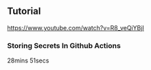 ## Tutorial
https://www.youtube.com/watch?v=R8_veQiYBjI


### Storing Secrets In Github Actions
28mins 51secs

